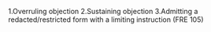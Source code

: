 1.Overruling objection
2.Sustaining objection
3.Admitting a redacted/restricted form with a limiting instruction (FRE 105)